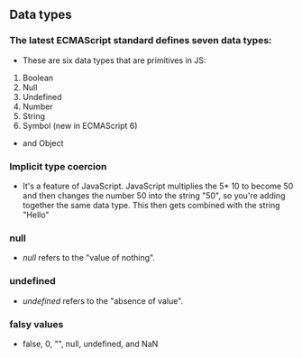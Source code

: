 ## Data types
### The latest ECMAScript standard defines seven data types:
* These are six data types that are primitives in JS:
1. Boolean
2. Null
3. Undefined
4. Number
5. String
6. Symbol (new in ECMAScript 6)
* and Object

### Implicit type coercion 
- It's a feature of JavaScript. JavaScript multiplies the 5* 10 to become 50 and then changes 
the number 50 into the string "50", so you're adding together the same data type. This then gets 
combined with the string "Hello"

### null
- _null_ refers to the "value of nothing".

### undefined
- _undefined_ refers to the "absence of value".

### falsy values 
- false, 0, "", null, undefined, and NaN
